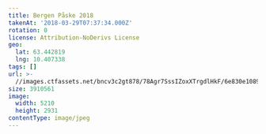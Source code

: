 ```yaml
---
title: Bergen Påske 2018
takenAt: '2018-03-29T07:37:34.000Z'
rotation: 0
license: Attribution-NoDerivs License
geo:
  lat: 63.442819
  lng: 10.407338
tags: []
url: >-
  //images.ctfassets.net/bncv3c2gt878/78Agr7SssIZoxXTrgdlHkF/6e830e108946565dbbf4aae8eecac065/bergen-pske-2018_26306369007_o
size: 3910561
image:
  width: 5210
  height: 2931
contentType: image/jpeg
---
```


